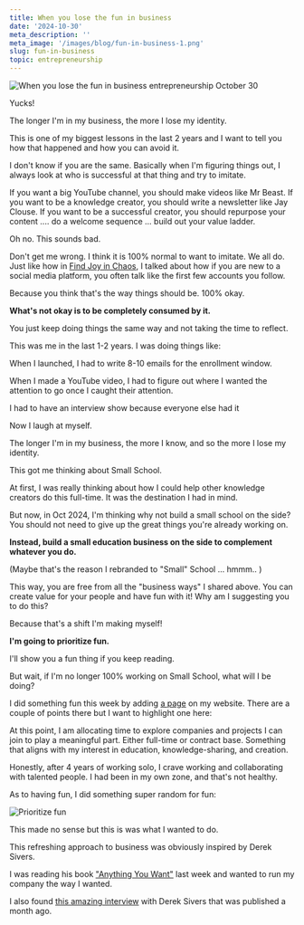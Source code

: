 ```yaml
---
title: When you lose the fun in business
date: '2024-10-30'
meta_description: ''
meta_image: '/images/blog/fun-in-business-1.png'
slug: fun-in-business
topic: entrepreneurship
---
```


<img src="/images/blog/fun-in-business-1.png" alt="When you lose the fun in business entrepreneurship October 30" class="cover-image" />


Yucks!

The longer I'm in my business, the more I lose my identity.

This is one of my biggest lessons in the last 2 years and I want to tell you how that happened and how you can avoid it.

I don't know if you are the same. Basically when I'm figuring things out, I always look at who is successful at that thing and try to imitate.

If you want a big YouTube channel, you should make videos like Mr Beast. If you want to be a knowledge creator, you should write a newsletter like Jay Clouse. If you want to be a successful creator, you should repurpose your content .... do a welcome sequence ... build out your value ladder.

Oh no. This sounds bad.

Don't get me wrong. I think it is 100% normal to want to imitate. We all do. Just like how in <a href="https://findjoyinchaos.com/" rel="noopener noreferrer">Find Joy in Chaos</a>, I talked about how if you are new to a social media platform, you often talk like the first few accounts you follow.

Because you think that's the way things should be. 100% okay.

**What's not okay is to be completely consumed by it.** 

You just keep doing things the same way and not taking the time to reflect.

This was me in the last 1-2 years. I was doing things like:

When I launched, I had to write 8-10 emails for the enrollment window.

When I made a YouTube video, I had to figure out where I wanted the attention to go once I caught their attention.

I had to have an interview show because everyone else had it

Now I laugh at myself.

The longer I'm in my business, the more I know, and so the more I lose my identity.

This got me thinking about Small School.

At first, I was really thinking about how I could help other knowledge creators do this full-time. It was the destination I had in mind.

But now, in Oct 2024, I'm thinking why not build a small school on the side? You should not need to give up the great things you're already working on.

**Instead, build a small education business on the side to complement whatever you do.**

(Maybe that's the reason I rebranded to "Small" School ... hmmm.. )

This way, you are free from all the "business ways" I shared above. You can create value for your people and have fun with it! Why am I suggesting you to do this?

Because that's a shift I'm making myself! 

**I'm going to prioritize fun.**

I'll show you a fun thing if you keep reading.

But wait, if I'm no longer 100% working on Small School, what will I be doing?

I did something fun this week by adding <a href="https://kevoncheung.com/now" rel="noopener noreferrer">a <Now> page</a> on my website. There are a couple of points there but I want to highlight one here:

At this point, I am allocating time to explore companies and projects I can join to play a meaningful part. Either full-time or contract base. Something that aligns with my interest in education, knowledge-sharing, and creation.

Honestly, after 4 years of working solo, I crave working and collaborating with talented people. I had been in my own zone, and that's not healthy.

As to having fun, I did something super random for fun:

<img src="/images/blog/fun-in-business-2.png" alt="Prioritize fun" />


This made no sense but this is was what I wanted to do.

This refreshing approach to business was obviously inspired by Derek Sivers.

I was reading his book <a href="https://sive.rs/a" rel="noopener noreferrer">"Anything You Want"</a> last week and wanted to run my company the way I wanted.

I also found <a href="https://100mba.net/mba2509/?ref=kevoncheung.com" rel="noopener noreferrer">this amazing interview</a> with Derek Sivers that was published a month ago.
